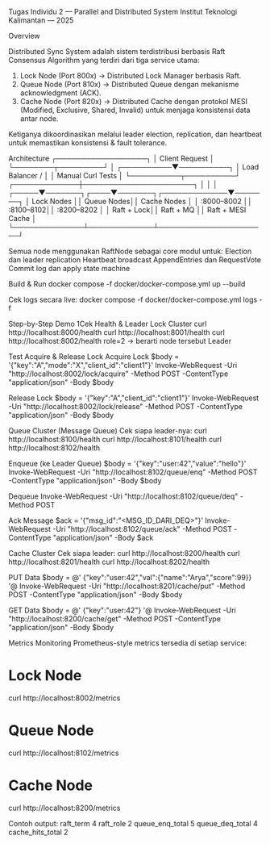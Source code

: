 Tugas Individu 2 — Parallel and Distributed System
Institut Teknologi Kalimantan — 2025

Overview

Distributed Sync System adalah sistem terdistribusi berbasis Raft Consensus Algorithm yang terdiri dari tiga service utama:

1. Lock Node (Port 800x) → Distributed Lock Manager berbasis Raft.
2. Queue Node (Port 810x) → Distributed Queue dengan mekanisme acknowledgment (ACK).
3. Cache Node (Port 820x) → Distributed Cache dengan protokol MESI (Modified, Exclusive, Shared, Invalid) untuk menjaga konsistensi data antar node.

Ketiganya dikoordinasikan melalui leader election, replication, dan heartbeat untuk memastikan konsistensi & fault tolerance.

Architecture
           ┌──────────────────┐
           │  Client Request  │
           └────────┬─────────┘
                    │
         ┌──────────▼──────────┐
         │  Load Balancer /    │
         │  Manual Curl Tests  │
         └──────────┬──────────┘
      ┌─────────────┼──────────────────────┐
      │             │                      │
┌─────▼───────┐┌────▼───────┐┌─────────────▼───────┐
│ Lock Nodes  ││ Queue Nodes││ Cache Nodes         │
│ :8000–8002  ││ :8100–8102││ :8200–8202          │
│  Raft + Lock││ Raft + MQ  ││ Raft + MESI Cache   │
└──────────────┴─────────────┴──────────────────────┘


Semua node menggunakan RaftNode sebagai core modul untuk:
Election dan leader replication
Heartbeat broadcast
AppendEntries dan RequestVote
Commit log dan apply state machine

Build & Run
docker compose -f docker/docker-compose.yml up --build

Cek logs secara live:
docker compose -f docker/docker-compose.yml logs -f

Step-by-Step Demo
1Cek Health & Leader Lock Cluster
curl http://localhost:8000/health
curl http://localhost:8001/health
curl http://localhost:8002/health
role=2 → berarti node tersebut Leader

Test Acquire & Release Lock
Acquire Lock
$body = '{"key":"A","mode":"X","client_id":"client1"}'
Invoke-WebRequest -Uri "http://localhost:8002/lock/acquire" -Method POST -ContentType "application/json" -Body $body

Release Lock
$body = '{"key":"A","client_id":"client1"}'
Invoke-WebRequest -Uri "http://localhost:8002/lock/release" -Method POST -ContentType "application/json" -Body $body

Queue Cluster (Message Queue)
Cek siapa leader-nya:
curl http://localhost:8100/health
curl http://localhost:8101/health
curl http://localhost:8102/health

Enqueue (ke Leader Queue)
$body = '{"key":"user:42","value":"hello"}'
Invoke-WebRequest -Uri "http://localhost:8102/queue/enq" -Method POST -ContentType "application/json" -Body $body

Dequeue
Invoke-WebRequest -Uri "http://localhost:8102/queue/deq" -Method POST

Ack Message
$ack = '{"msg_id":"<MSG_ID_DARI_DEQ>"}'
Invoke-WebRequest -Uri "http://localhost:8102/queue/ack" -Method POST -ContentType "application/json" -Body $ack

Cache Cluster
Cek siapa leader:
curl http://localhost:8200/health
curl http://localhost:8201/health
curl http://localhost:8202/health

PUT Data
$body = @'
{"key":"user:42","val":{"name":"Arya","score":99}}
'@
Invoke-WebRequest -Uri "http://localhost:8201/cache/put" -Method POST -ContentType "application/json" -Body $body

GET Data
$body = @'
{"key":"user:42"}
'@
Invoke-WebRequest -Uri "http://localhost:8200/cache/get" -Method POST -ContentType "application/json" -Body $body

Metrics Monitoring
Prometheus-style metrics tersedia di setiap service:
# Lock Node
curl http://localhost:8002/metrics
# Queue Node
curl http://localhost:8102/metrics
# Cache Node
curl http://localhost:8200/metrics 

Contoh output:
raft_term 4
raft_role 2
queue_enq_total 5
queue_deq_total 4
cache_hits_total 2
